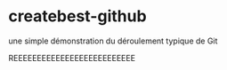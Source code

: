 # createbest-github
  une simple démonstration du déroulement typique de Git

REEEEEEEEEEEEEEEEEEEEEEEEEE